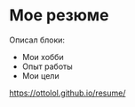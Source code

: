 # Мое резюме

Описал блоки:
- Мои хобби
- Опыт работы
- Мои цели

<https://ottolol.github.io/resume/>
